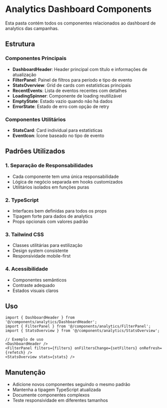 # Analytics Dashboard Components

Esta pasta contém todos os componentes relacionados ao dashboard de analytics das campanhas.

## Estrutura

### Componentes Principais
- **DashboardHeader**: Header principal com título e informações de atualização
- **FilterPanel**: Painel de filtros para período e tipo de evento
- **StatsOverview**: Grid de cards com estatísticas principais
- **RecentEvents**: Lista de eventos recentes com detalhes
- **LoadingSpinner**: Componente de loading reutilizável
- **EmptyState**: Estado vazio quando não há dados
- **ErrorState**: Estado de erro com opção de retry

### Componentes Utilitários
- **StatsCard**: Card individual para estatísticas
- **EventIcon**: Ícone baseado no tipo de evento

## Padrões Utilizados

### 1. Separação de Responsabilidades
- Cada componente tem uma única responsabilidade
- Lógica de negócio separada em hooks customizados
- Utilitários isolados em funções puras

### 2. TypeScript
- Interfaces bem definidas para todos os props
- Tipagem forte para dados de analytics
- Props opcionais com valores padrão

### 3. Tailwind CSS
- Classes utilitárias para estilização
- Design system consistente
- Responsividade mobile-first

### 4. Acessibilidade
- Componentes semânticos
- Contraste adequado
- Estados visuais claros

## Uso

```tsx
import { DashboardHeader } from '@/components/analytics/DashboardHeader';
import { FilterPanel } from '@/components/analytics/FilterPanel';
import { StatsOverview } from '@/components/analytics/StatsOverview';

// Exemplo de uso
<DashboardHeader />
<FilterPanel filters={filters} onFiltersChange={setFilters} onRefresh={refetch} />
<StatsOverview stats={stats} />
```

## Manutenção

- Adicione novos componentes seguindo o mesmo padrão
- Mantenha a tipagem TypeScript atualizada
- Documente componentes complexos
- Teste responsividade em diferentes tamanhos
